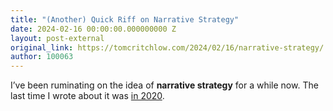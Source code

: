 ```yaml
---
title: "(Another) Quick Riff on Narrative Strategy"
date: 2024-02-16 00:00:00.000000000 Z
layout: post-external
original_link: https://tomcritchlow.com/2024/02/16/narrative-strategy/
author: 100063
---
```


I’ve been ruminating on the idea of **narrative strategy** for a while now. The last time I wrote about it was [in 2020](https://tomcritchlow.com/2020/02/20/narrative-strategy/).

